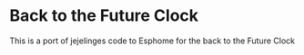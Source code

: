 # Back to the Future Clock

This is a port of jejelinges code to Esphome for the back to the Future Clock